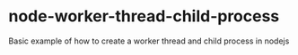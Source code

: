 # node-worker-thread-child-process
Basic example of how to create a worker thread and child process in nodejs
